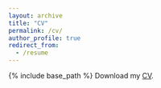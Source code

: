 ```yaml
---
layout: archive
title: "CV"
permalink: /cv/
author_profile: true
redirect_from:
  - /resume
---
```


<!-- Google tag (gtag.js) -->
<script async src="https://www.googletagmanager.com/gtag/js?id=G-7DSN63Y1JH"></script>
<script>
  window.dataLayer = window.dataLayer || [];
  function gtag(){dataLayer.push(arguments);}
  gtag('js', new Date());

  gtag('config', 'G-7DSN63Y1JH');
</script>

{% include base_path %}
Download my <a href="https://www.dropbox.com/scl/fi/k4l9p4jk0d5or1gdqvlqb/bogdan-popescu-cv-2023_08_07.pdf?rlkey=w48qg97fg86vsbkh5vouf73ac&dl=0" target="_blank">CV</a>.
